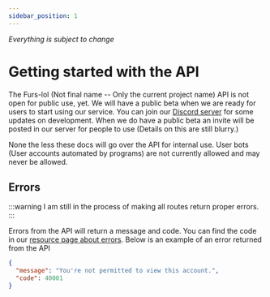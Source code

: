 ```yaml
---
sidebar_position: 1
---
```


*Everything is subject to change*

# Getting started with the API

The Furs-lol (Not final name -- Only the current project name) API is not open for public use, yet. We will have a public beta when we are 
ready for users to start using our service. You can join our [Discord server](https://discord.gg/GFWaxnNXyt) for some updates on development.
When we do have a public beta an invite will be posted in our server for people to use (Details on this are still blurry.)

None the less these docs will go over the API for internal use. User bots (User accounts automated by programs) are not currently allowed
and may never be allowed.

## Errors

:::warning
I am still in the process of making all routes return proper errors.
:::

Errors from the API will return a message and code. You can find the code in our [resource page about errors](/docs/intro.md). Below is an
example of an error returned from the API
```json
{
  "message": "You're not permitted to view this account.",
  "code": 40001
}
```